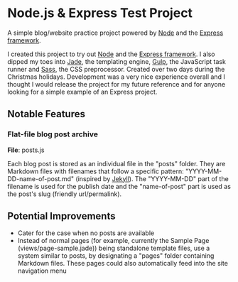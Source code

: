 # Node.js & Express Test Project

A simple blog/website practice project powered by [Node](https://nodejs.org) and the [Express framework](http://expressjs.com/).

I created this project to try out [Node](https://nodejs.org) and the [Express framework](http://expressjs.com/). I also dipped my toes into [Jade](http://jade-lang.com/), the templating engine, [Gulp](http://gulpjs.com/), the JavaScript task runner and [Sass](http://sass-lang.com/), the CSS preprocessor. Created over two days during the Christmas holidays. Development was a very nice experience overall and I thought I would release the project for my future reference and for anyone looking for a simple example of an Express project.

## Notable Features

### Flat-file blog post archive

**File**: posts.js

Each blog post is stored as an individual file in the "posts" folder. They are Markdown files with filenames that follow a specific pattern: "YYYY-MM-DD-name-of-post.md" (inspired by [Jekyll](http://jekyllrb.com/docs/posts/#creating-post-files)). The "YYYY-MM-DD" part of the filename is used for the publish date and the "name-of-post" part is used as the post's slug (friendly url/permalink).

## Potential Improvements

* Cater for the case when no posts are available
* Instead of normal pages (for example, currently the Sample Page (views/page-sample.jade)) being standalone template files, use a system similar to posts, by designating a "pages" folder containing Markdown files. These pages could also automatically feed into the site navigation menu
